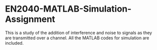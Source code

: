 # EN2040-MATLAB-Simulation-Assignment
This is a study of the addition of interference and noise to signals as they are transmitted over a channel. All the MATLAB codes for simulation are included.
